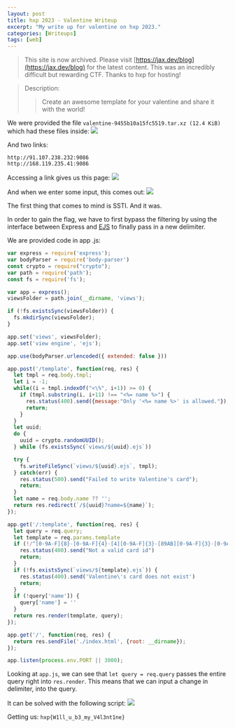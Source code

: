 ```yaml
---
layout: post
title: hxp 2023 - Valentine Writeup
excerpt: "My write up for valentine on hxp 2023."
categories: [Writeups]
tags: [web]
---
```

> This site is now archived. Please visit [https://jax.dev/blog](https://jax.dev/blog) for the latest content.
This was an incredibly difficult but rewarding CTF. Thanks to hxp for hosting!

>Description:
>>Create an awesome template for your valentine and share it with the world!

We were provided the file `valentine-9455b10a15fc5519.tar.xz (12.4 KiB)` which had these files inside:
![](https://i.imgur.com/IsAoHAZ.png)

And two links:
```
http://91.107.238.232:9086
http://168.119.235.41:9086
```

Accessing a link gives us this page:
![](https://i.imgur.com/14vQSiV.png)

And when we enter some input, this comes out:
![](https://i.imgur.com/KO7ZYJI.png)


The first thing that comes to mind is SSTI. And it was.

In order to gain the flag, we have to first bypass the filtering by using the interface between Express and [EJS](https://github.com/mde/ejs) to finally pass in a new delimiter. 

We are provided code in app .js:
```js
var express = require('express');
var bodyParser = require('body-parser')
const crypto = require("crypto");
var path = require('path');
const fs = require('fs');

var app = express();
viewsFolder = path.join(__dirname, 'views');

if (!fs.existsSync(viewsFolder)) {
  fs.mkdirSync(viewsFolder);
}

app.set('views', viewsFolder);
app.set('view engine', 'ejs');

app.use(bodyParser.urlencoded({ extended: false }))

app.post('/template', function(req, res) {
  let tmpl = req.body.tmpl;
  let i = -1;
  while((i = tmpl.indexOf("<\%", i+1)) >= 0) {
    if (tmpl.substring(i, i+11) !== "<%= name %>") {
      res.status(400).send({message:"Only '<%= name %>' is allowed."});
      return;
    }
  }
  let uuid;
  do {
    uuid = crypto.randomUUID();
  } while (fs.existsSync(`views/${uuid}.ejs`))

  try {
    fs.writeFileSync(`views/${uuid}.ejs`, tmpl);
  } catch(err) {
    res.status(500).send("Failed to write Valentine's card");
    return;
  }
  let name = req.body.name ?? '';
  return res.redirect(`/${uuid}?name=${name}`);
});

app.get('/:template', function(req, res) {
  let query = req.query;
  let template = req.params.template
  if (!/^[0-9A-F]{8}-[0-9A-F]{4}-[4][0-9A-F]{3}-[89AB][0-9A-F]{3}-[0-9A-F]{12}$/i.test(template)) {
    res.status(400).send("Not a valid card id")
    return;
  }
  if (!fs.existsSync(`views/${template}.ejs`)) {
    res.status(400).send('Valentine\'s card does not exist')
    return;
  }
  if (!query['name']) {
    query['name'] = ''
  }
  return res.render(template, query);
});

app.get('/', function(req, res) {
  return res.sendFile('./index.html', {root: __dirname});
});

app.listen(process.env.PORT || 3000);
```

Looking at `app.js`, we can see that `let query = req.query` passes the entire query right into `res.render`. This means that we can input a change in delimiter, into the query.

It can be solved with the following script:
![](https://i.imgur.com/GNoZv96.png)

Getting us: `hxp{W1ll_u_b3_my_V4l3nt1ne}`
